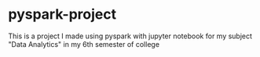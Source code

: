 # pyspark-project
This is a project I made using pyspark with jupyter notebook for my subject "Data Analytics" in my 6th semester of college
